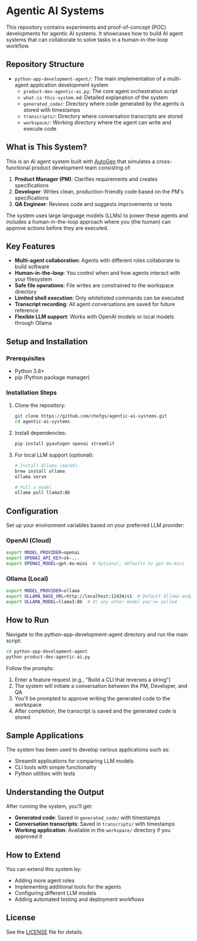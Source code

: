 # Agentic AI Systems

This repository contains experiments and proof-of-concept (POC) developments for agentic AI systems. It showcases how to build AI agent systems that can collaborate to solve tasks in a human-in-the-loop workflow.

## Repository Structure

- `python-app-development-agent/`: The main implementation of a multi-agent application development system
  - `product-dev-agentic-ai.py`: The core agent orchestration script
  - `what-is-this-system.md`: Detailed explanation of the system
  - `generated_code/`: Directory where code generated by the agents is stored with timestamps
  - `transcripts/`: Directory where conversation transcripts are stored
  - `workspace/`: Working directory where the agent can write and execute code

## What is This System?

This is an AI agent system built with [AutoGen](https://github.com/microsoft/autogen) that simulates a cross-functional product development team consisting of:

1. **Product Manager (PM)**: Clarifies requirements and creates specifications
2. **Developer**: Writes clean, production-friendly code based on the PM's specifications
3. **QA Engineer**: Reviews code and suggests improvements or tests

The system uses large language models (LLMs) to power these agents and includes a human-in-the-loop approach where you (the human) can approve actions before they are executed.

## Key Features

- **Multi-agent collaboration**: Agents with different roles collaborate to build software
- **Human-in-the-loop**: You control when and how agents interact with your filesystem
- **Safe file operations**: File writes are constrained to the workspace directory
- **Limited shell execution**: Only whitelisted commands can be executed
- **Transcript recording**: All agent conversations are saved for future reference
- **Flexible LLM support**: Works with OpenAI models or local models through Ollama

## Setup and Installation

### Prerequisites

- Python 3.8+
- pip (Python package manager)

### Installation Steps

1. Clone the repository:

   ```bash
   git clone https://github.com/chefgs/agentic-ai-systems.git
   cd agentic-ai-systems
   ```

2. Install dependencies:

   ```bash
   pip install pyautogen openai streamlit
   ```

3. For local LLM support (optional):

   ```bash
   # Install Ollama (macOS)
   brew install ollama
   ollama serve
   
   # Pull a model
   ollama pull llama3:8b
   ```

## Configuration

Set up your environment variables based on your preferred LLM provider:

### OpenAI (Cloud)

```bash
export MODEL_PROVIDER=openai
export OPENAI_API_KEY=sk-...
export OPENAI_MODEL=gpt-4o-mini  # Optional, defaults to gpt-4o-mini
```

### Ollama (Local)

```bash
export MODEL_PROVIDER=ollama
export OLLAMA_BASE_URL=http://localhost:11434/v1  # Default Ollama endpoint
export OLLAMA_MODEL=llama3:8b  # Or any other model you've pulled
```

## How to Run

Navigate to the python-app-development-agent directory and run the main script:

```bash
cd python-app-development-agent
python product-dev-agentic-ai.py
```

Follow the prompts:

1. Enter a feature request (e.g., "Build a CLI that reverses a string")
2. The system will initiate a conversation between the PM, Developer, and QA
3. You'll be prompted to approve writing the generated code to the workspace
4. After completion, the transcript is saved and the generated code is stored

## Sample Applications

The system has been used to develop various applications such as:

- Streamlit applications for comparing LLM models
- CLI tools with simple functionality
- Python utilities with tests

## Understanding the Output

After running the system, you'll get:

- **Generated code**: Saved in `generated_code/` with timestamps
- **Conversation transcripts**: Saved in `transcripts/` with timestamps
- **Working application**: Available in the `workspace/` directory if you approved it

## How to Extend

You can extend this system by:

- Adding more agent roles
- Implementing additional tools for the agents
- Configuring different LLM models
- Adding automated testing and deployment workflows

## License

See the [LICENSE](LICENSE) file for details.
